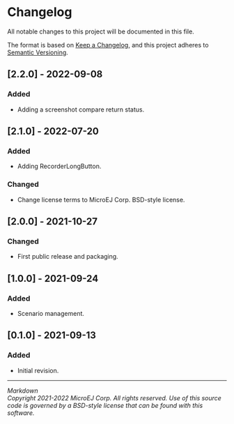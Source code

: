 # Changelog

All notable changes to this project will be documented in this file.

The format is based on [Keep a Changelog](https://keepachangelog.com/en/1.0.0/),
and this project adheres to [Semantic Versioning](https://semver.org/spec/v2.0.0.html).

## [2.2.0] - 2022-09-08

### Added

 - Adding a screenshot compare return status.

## [2.1.0] - 2022-07-20

### Added

 - Adding RecorderLongButton.

### Changed

- Change license terms to MicroEJ Corp. BSD-style license.

## [2.0.0] - 2021-10-27

### Changed

  - First public release and packaging.

## [1.0.0] - 2021-09-24

### Added

  - Scenario management.

## [0.1.0] - 2021-09-13

### Added

  - Initial revision.
  
---  
_Markdown_   
_Copyright 2021-2022 MicroEJ Corp. All rights reserved._
_Use of this source code is governed by a BSD-style license that can be found with this software._
